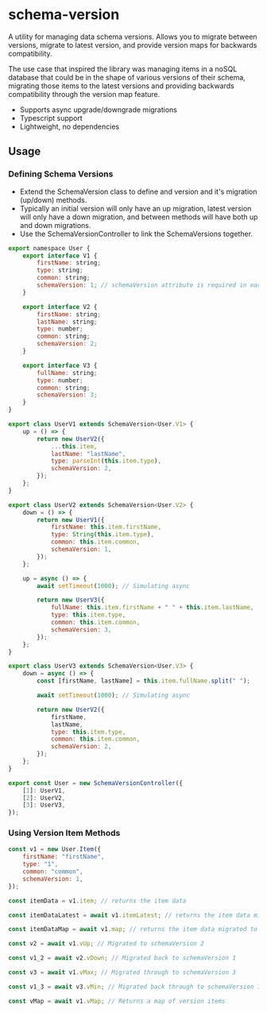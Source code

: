 # schema-version

A utility for managing data schema versions. Allows you to migrate between versions, migrate to latest version, and provide version maps for backwards compatibility.

The use case that inspired the library was managing items in a noSQL database that could be in the shape of various versions of their schema, migrating those items to the latest versions and providing backwards compatibility through the version map feature.

-  Supports async upgrade/downgrade migrations
-  Typescript support
-  Lightweight, no dependencies

## Usage

### Defining Schema Versions

-  Extend the SchemaVersion class to define and version and it's migration (up/down) methods.
-  Typically an initial version will only have an up migration, latest version will only have a down migration, and between methods will have both up and down migrations.
-  Use the SchemaVersionController to link the SchemaVersions together.

```js
export namespace User {
	export interface V1 {
		firstName: string;
		type: string;
		common: string;
		schemaVersion: 1; // schemaVersion attribute is required in each schema
	}

	export interface V2 {
		firstName: string;
		lastName: string;
		type: number;
		common: string;
		schemaVersion: 2;
	}

	export interface V3 {
		fullName: string;
		type: number;
		common: string;
		schemaVersion: 3;
	}
}

export class UserV1 extends SchemaVersion<User.V1> {
	up = () => {
		return new UserV2({
			...this.item,
			lastName: "lastName",
			type: parseInt(this.item.type),
			schemaVersion: 2,
		});
	};
}

export class UserV2 extends SchemaVersion<User.V2> {
	down = () => {
		return new UserV1({
			firstName: this.item.firstName,
			type: String(this.item.type),
			common: this.item.common,
			schemaVersion: 1,
		});
	};

	up = async () => {
		await setTimeout(1000); // Simulating async

		return new UserV3({
			fullName: this.item.firstName + " " + this.item.lastName,
			type: this.item.type,
			common: this.item.common,
			schemaVersion: 3,
		});
	};
}

export class UserV3 extends SchemaVersion<User.V3> {
	down = async () => {
		const [firstName, lastName] = this.item.fullName.split(" ");

		await setTimeout(1000); // Simulating async

		return new UserV2({
			firstName,
			lastName,
			type: this.item.type,
			common: this.item.common,
			schemaVersion: 2,
		});
	};
}

export const User = new SchemaVersionController({
	[1]: UserV1,
	[2]: UserV2,
	[3]: UserV3,
});
```

### Using Version Item Methods

```js
const v1 = new User.Item({
	firstName: "firstName",
	type: "1",
	common: "common",
	schemaVersion: 1,
});

const itemData = v1.item; // returns the item data

const itemDataLatest = await v1.itemLatest; // returns the item data migrated to latest version (v3)

const itemDataMap = await v1.map; // returns the item data migrated to all versions and mapped by schemaVersion attribute

const v2 = await v1.vUp; // Migrated to schemaVersion 2

const v1_2 = await v2.vDown; // Migrated back to schemaVersion 1

const v3 = await v1.vMax; // Migrated through to schemaVersion 3

const v1_3 = await v3.vMin; // Migrated back through to schemaVersion 1

const vMap = await v1.vMap; // Returns a map of version items
```

